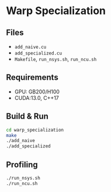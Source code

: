 # Warp Specialization

## Files
- `add_naive.cu`
- `add_specialized.cu`
- `Makefile`, `run_nsys.sh`, `run_ncu.sh`

## Requirements
- GPU: GB200/H100
- CUDA:13.0, C++17

## Build & Run
```bash
cd warp_specialization
make
./add_naive
./add_specialized
```

## Profiling
```bash
./run_nsys.sh
./run_ncu.sh
```
